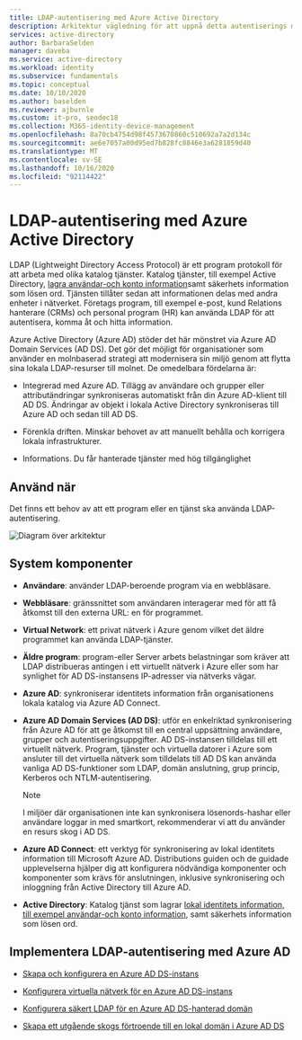 ```yaml
---
title: LDAP-autentisering med Azure Active Directory
description: Arkitektur vägledning för att uppnå detta autentiserings mönster
services: active-directory
author: BarbaraSelden
manager: daveba
ms.service: active-directory
ms.workload: identity
ms.subservice: fundamentals
ms.topic: conceptual
ms.date: 10/10/2020
ms.author: baselden
ms.reviewer: ajburnle
ms.custom: it-pro, seodec18
ms.collection: M365-identity-device-management
ms.openlocfilehash: 8a70cb4754d98f4573670860c510692a7a2d134c
ms.sourcegitcommit: ae6e7057a00d95ed7b828fc8846e3a6281859d40
ms.translationtype: MT
ms.contentlocale: sv-SE
ms.lasthandoff: 10/16/2020
ms.locfileid: "92114422"
---
```

# <a name="ldap-authentication-with-azure-active-directory"></a>LDAP-autentisering med Azure Active Directory

LDAP (Lightweight Directory Access Protocol) är ett program protokoll för att arbeta med olika katalog tjänster. Katalog tjänster, till exempel Active Directory, [lagra användar-och konto information](https://www.dnsstuff.com/active-directory-service-accounts)samt säkerhets information som lösen ord. Tjänsten tillåter sedan att informationen delas med andra enheter i nätverket. Företags program, till exempel e-post, kund Relations hanterare (CRMs) och personal program (HR) kan använda LDAP för att autentisera, komma åt och hitta information. 

Azure Active Directory (Azure AD) stöder det här mönstret via Azure AD Domain Services (AD DS). Det gör det möjligt för organisationer som använder en molnbaserad strategi att modernisera sin miljö genom att flytta sina lokala LDAP-resurser till molnet. De omedelbara fördelarna är: 

* Integrerad med Azure AD. Tillägg av användare och grupper eller attributändringar synkroniseras automatiskt från din Azure AD-klient till AD DS. Ändringar av objekt i lokala Active Directory synkroniseras till Azure AD och sedan till AD DS.

* Förenkla driften. Minskar behovet av att manuellt behålla och korrigera lokala infrastrukturer. 

* Informations. Du får hanterade tjänster med hög tillgänglighet 

## <a name="use-when"></a>Använd när

Det finns ett behov av att ett program eller en tjänst ska använda LDAP-autentisering.

![Diagram över arkitektur](./media/authentication-patterns/ldap-auth.png)

## <a name="components-of-system"></a>System komponenter

* **Användare**: använder LDAP-beroende program via en webbläsare.

* **Webbläsare**: gränssnittet som användaren interagerar med för att få åtkomst till den externa URL: en för programmet.

* **Virtual Network**: ett privat nätverk i Azure genom vilket det äldre programmet kan använda LDAP-tjänster. 

* **Äldre program**: program-eller Server arbets belastningar som kräver att LDAP distribueras antingen i ett virtuellt nätverk i Azure eller som har synlighet för AD DS-instansens IP-adresser via nätverks vägar. 

* **Azure AD**: synkroniserar identitets information från organisationens lokala katalog via Azure AD Connect.

* **Azure AD Domain Services (AD DS)**: utför en enkelriktad synkronisering från Azure AD för att ge åtkomst till en central uppsättning användare, grupper och autentiseringsuppgifter. AD DS-instansen tilldelas till ett virtuellt nätverk. Program, tjänster och virtuella datorer i Azure som ansluter till det virtuella nätverk som tilldelats till AD DS kan använda vanliga AD DS-funktioner som LDAP, domän anslutning, grup princip, Kerberos och NTLM-autentisering.
   > [!NOTE]
   >  I miljöer där organisationen inte kan synkronisera lösenords-hashar eller användare loggar in med smartkort, rekommenderar vi att du använder en resurs skog i AD DS. 

* **Azure AD Connect**: ett verktyg för synkronisering av lokal identitets information till Microsoft Azure AD. Distributions guiden och de guidade upplevelserna hjälper dig att konfigurera nödvändiga komponenter och komponenter som krävs för anslutningen, inklusive synkronisering och inloggning från Active Directory till Azure AD. 

* **Active Directory**: Katalog tjänst som lagrar [lokal identitets information, till exempel användar-och konto information](https://www.dnsstuff.com/active-directory-service-accounts), samt säkerhets information som lösen ord.

## <a name="implement-ldap-authentication-with-azure-ad"></a>Implementera LDAP-autentisering med Azure AD

* [Skapa och konfigurera en Azure AD DS-instans](https://docs.microsoft.com/azure/active-directory-domain-services/tutorial-create-instance) 

* [Konfigurera virtuella nätverk för en Azure AD DS-instans](https://docs.microsoft.com/azure/active-directory-domain-services/tutorial-configure-networking) 

* [Konfigurera säkert LDAP för en Azure AD DS-hanterad domän](https://docs.microsoft.com/azure/active-directory-domain-services/tutorial-configure-ldaps) 

* [Skapa ett utgående skogs förtroende till en lokal domän i Azure AD DS](https://docs.microsoft.com/azure/active-directory-domain-services/tutorial-create-forest-trust)

 
